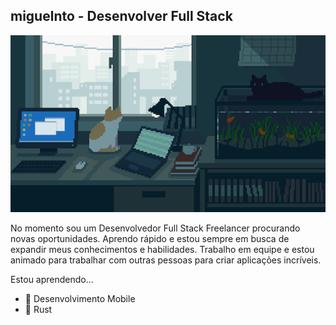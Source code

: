 ## miguelnto - Desenvolver Full Stack

![cats-and-computers](about-image.gif)

No momento sou um Desenvolvedor Full Stack Freelancer procurando novas oportunidades. Aprendo rápido e estou sempre em busca de expandir meus conhecimentos e habilidades. Trabalho em equipe e estou animado para trabalhar com outras pessoas para criar aplicações incríveis.

Estou aprendendo...
- 📱 Desenvolvimento Mobile
- 🦀 Rust

<!--
**miguelnto/miguelnto** is a ✨ _special_ ✨ repository because its `README.md` (this file) appears on your GitHub profile.

Here are some ideas to get you started:

- 🔭 I’m currently working on ...
- 🌱 I’m currently learning ...
- 👯 I’m looking to collaborate on ...
- 🤔 I’m looking for help with ...
- 💬 Ask me about ...
- 📫 How to reach me: ...
- 😄 Pronouns: ...
- ⚡ Fun fact: ...
-->
